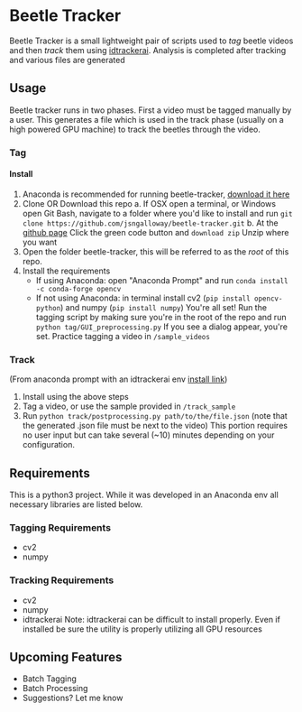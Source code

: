 
# Beetle Tracker
Beetle Tracker is a small lightweight pair of scripts used to *tag* beetle videos and then *track* them using [idtrackerai](https://idtrackerai.readthedocs.io/en/latest/). Analysis is completed after tracking and various files are generated

## Usage
Beetle tracker runs in two phases. First a video must be tagged manually by a user. This generates a file which is used in the track phase (usually on a high powered GPU machine) to track the beetles through the video.
### Tag
#### Install
1. Anaconda is recommended for running beetle-tracker, [download it here](https://www.anaconda.com/)
2. Clone OR Download this repo
  a. If OSX open a terminal, or Windows open Git Bash, navigate to a folder where you'd like to install and run `git clone https://github.com/jsngalloway/beetle-tracker.git`
  b.  At the [github page](https://github.com/jsngalloway/beetle-tracker) Click the green code button and `download zip` Unzip where you want
 2. Open the folder beetle-tracker, this will be referred to as the *root* of this repo.
 3. Install the requirements
	 * If using Anaconda: open "Anaconda Prompt" and run `conda install -c conda-forge opencv`
	 * If not using Anaconda: in terminal install cv2 (`pip install opencv-python`) and numpy (`pip install numpy`)
You're all set!
Run the tagging script by making sure you're in the root of the repo and run `python tag/GUI_preprocessing.py` If you see a dialog appear, you're set. Practice tagging a video in `/sample_videos`

### Track
(From anaconda prompt with an idtrackerai env [install link](https://idtrackerai.readthedocs.io/en/latest/how_to_install.html))
1. Install using the above steps
2. Tag a video, or use the sample provided in `/track_sample`
3. Run `python track/postprocessing.py path/to/the/file.json` (note that the generated .json file must be next to the video)
This portion requires no user input but can take several (~10) minutes depending on your configuration.

## Requirements
This is a python3 project. While it was developed in an Anaconda env all necessary libraries are listed below.
### Tagging Requirements
* cv2
* numpy
### Tracking Requirements
* cv2
* numpy
* idtrackerai
Note: idtrackerai can be difficult to install properly. Even if installed be sure the utility is properly utilizing all GPU resources

## Upcoming Features
* Batch Tagging
* Batch Processing
* Suggestions? Let me know
